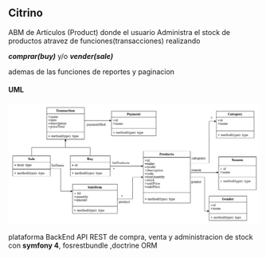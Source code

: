 
## Citrino

ABM de Articulos (Product) donde el usuario Administra el stock de productos atravez de funciones(transacciones) realizando

***comprar(buy)***    y/o   ***vender(sale)***

ademas de las funciones de reportes y paginacion 

#### UML

![uml](uml/citrino.png)





plataforma BackEnd API REST de compra, venta y administracion de stock con **symfony 4**, fosrestbundle ,doctrine ORM 
